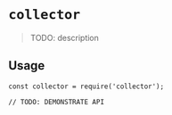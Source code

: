 # `collector`

> TODO: description

## Usage

```
const collector = require('collector');

// TODO: DEMONSTRATE API
```
